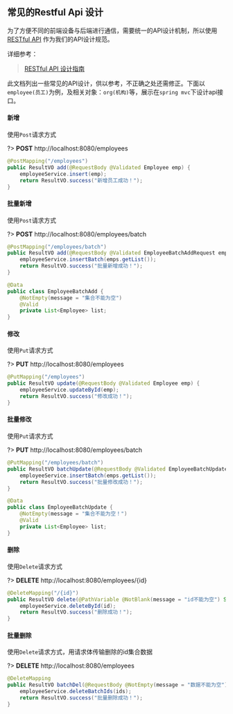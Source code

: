 ## 常见的Restful Api 设计

为了方便不同的前端设备与后端进行通信，需要统一的API设计机制，所以使用 [RESTful API](http://en.wikipedia.org/wiki/Representational_state_transfer) 作为我们的API设计规范。

详细参考：

> [RESTful API 设计指南](http://www.ruanyifeng.com/blog/2014/05/restful_api.html?bsh_bid=516759003)

此文档列出一些常见的API设计，供以参考，不正确之处还需修正。下面以`employee(员工)`为例，及相关对象：`org(机构)`等，展示在`spring mvc`下设计api接口。

#### 新增

使用`Post`请求方式

?> **POST** http://localhost:8080/employees

```java
@PostMapping("/employees")
public ResultVO add(@RequestBody @Validated Employee emp) {
    employeeService.insert(emp);
    return ResultVO.success("新增员工成功！");
}
```

#### 批量新增

使用`Post`请求方式

?> **POST** http://localhost:8080/employees/batch

``` java
@PostMapping("/employees/batch")
public ResultVO add(@RequestBody @Validated EmployeeBatchAddRequest emps) {
    employeeService.insertBatch(emps.getList());
    return ResultVO.success("批量新增成功！");
}

@Data
public class EmployeeBatchAdd {
    @NotEmpty(message = "集合不能为空")
    @Valid
    private List<Employee> list;
}
```

#### 修改

使用`Put`请求方式

?> **PUT** http://localhost:8080/employees

``` java
@PutMapping("/employees")
public ResultVO update(@RequestBody @Validated Employee emp) {
    employeeService.updateById(emp);
    return ResultVO.success("修改成功！");
}
```

#### 批量修改

使用`Put`请求方式

?> **PUT** http://localhost:8080/employees/batch

``` java
@PutMapping("/employees/batch")
public ResultVO batchUpdate(@RequestBody @Validated EmployeeBatchUpdate emps) {
    employeeService.insertBatch(emps.getList());
    return ResultVO.success("批量修改成功！");
}

@Data
public class EmployeeBatchUpdate {
    @NotEmpty(message = "集合不能为空！")
    @Valid
    private List<Employee> list;
}
```

#### 删除

使用`Delete`请求方式

?> **DELETE** http://localhost:8080/employees/{id}

``` java
@DeleteMapping("/{id}")
public ResultVO delete(@PathVariable @NotBlank(message = "id不能为空") String id) {
    employeeService.deleteById(id);
    return ResultVO.success("删除成功！");
}
```

#### 批量删除

使用`Delete`请求方式，用请求体传输删除的id集合数据

?> **DELETE** http://localhost:8080/employees

```java
@DeleteMapping
public ResultVO batchDel(@RequestBody @NotEmpty(message = "数据不能为空") List<String> ids) {
    employeeService.deleteBatchIds(ids);
    return ResultVO.success("批量删除成功！");
}
```

